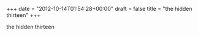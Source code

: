 +++
date = "2012-10-14T01:54:28+00:00"
draft = false
title = "the hidden thirteen"
+++
<p>the hidden thirteen</p> 
